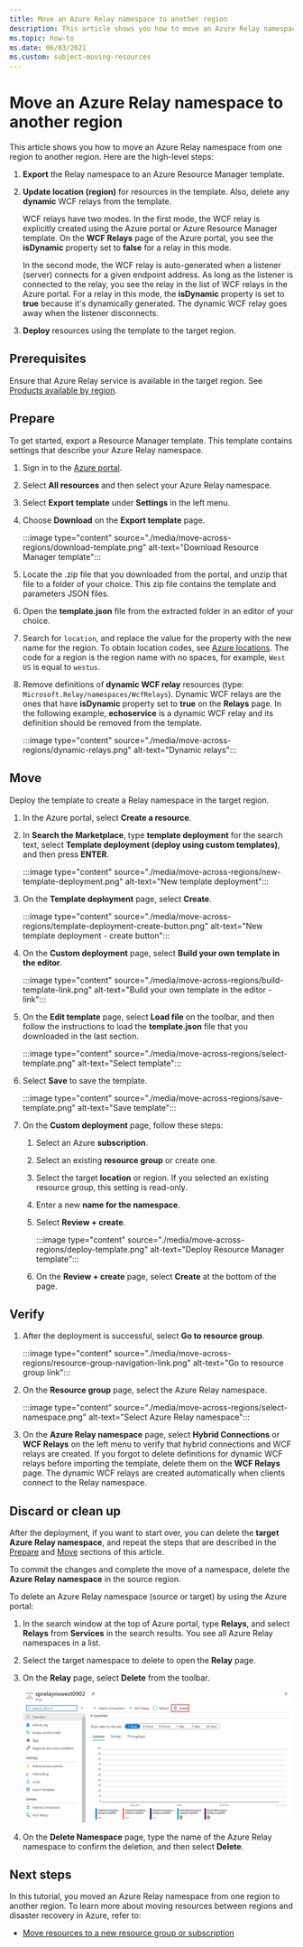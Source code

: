 ```yaml
---
title: Move an Azure Relay namespace to another region
description: This article shows you how to move an Azure Relay namespace from the current region to another region. 
ms.topic: how-to
ms.date: 06/03/2021
ms.custom: subject-moving-resources
---
```


# Move an Azure Relay namespace to another region
This article shows you how to move an Azure Relay namespace from one region to another region. Here are the high-level steps:

1. **Export** the Relay namespace to an Azure Resource Manager template.
1. **Update location (region)** for resources in the template. Also, delete any **dynamic** WCF relays from the template. 

    WCF relays have two modes. In the first mode, the WCF relay is  explicitly created using the Azure portal or Azure Resource Manager template. On the **WCF Relays** page of the Azure portal, you see the **isDynamic** property set to **false** for a relay in this mode. 

    In the second mode, the WCF relay is auto-generated when a listener (server) connects for a given endpoint address. As long as the listener is connected to the relay, you see the relay in the list of WCF relays in the Azure portal. For a relay in this mode, the **isDynamic** property is set to **true** because it's dynamically generated. The dynamic WCF relay goes away when the listener disconnects. 
1. **Deploy** resources using the template to the target region.

## Prerequisites
Ensure that Azure Relay service is available in the target region. See [Products available by region](https://azure.microsoft.com/global-infrastructure/services/?products=service-bus&regions=all). 
 
## Prepare
To get started, export a Resource Manager template. This template contains settings that describe your Azure Relay namespace.

1. Sign in to the [Azure portal](https://portal.azure.com).
2. Select **All resources** and then select your Azure Relay namespace.
3. Select **Export template** under **Settings** in the left menu.
4. Choose **Download** on the **Export template** page.

    :::image type="content" source="./media/move-across-regions/download-template.png" alt-text="Download Resource Manager template":::
5. Locate the .zip file that you downloaded from the portal, and unzip that file to a folder of your choice. This zip file contains the template and parameters JSON files. 
1. Open the **template.json** file from the extracted folder in an editor of your choice.
1. Search for `location`, and replace the value for the property with the new name for the region. To obtain location codes, see [Azure locations](https://azure.microsoft.com/global-infrastructure/locations/). The code for a region is the region name with no spaces, for example, `West US` is equal to `westus`.
1. Remove definitions of **dynamic WCF relay** resources (type: `Microsoft.Relay/namespaces/WcfRelays`). Dynamic WCF relays are the ones that have **isDynamic** property set to **true** on the **Relays** page. In the following example, **echoservice** is a dynamic WCF relay and its definition should be removed from the template. 

    :::image type="content" source="./media/move-across-regions/dynamic-relays.png" alt-text="Dynamic relays":::

## Move
Deploy the template to create a Relay namespace in the target region. 

1. In the Azure portal, select **Create a resource**.
2. In **Search the Marketplace**, type **template deployment** for the search text, select **Template deployment (deploy using custom templates)**, and then press **ENTER**.

    :::image type="content" source="./media/move-across-regions/new-template-deployment.png" alt-text="New template deployment":::    
1. On the **Template deployment** page, select **Create**.

    :::image type="content" source="./media/move-across-regions/template-deployment-create-button.png" alt-text="New template deployment - create button":::        
1. On the **Custom deployment** page, select **Build your own template in the editor**.

    :::image type="content" source="./media/move-across-regions/build-template-link.png" alt-text="Build your own template in the editor - link":::            
1. On the **Edit template** page, select **Load file** on the toolbar, and then follow the instructions to load the **template.json** file that you downloaded in the last section.

    :::image type="content" source="./media/move-across-regions/select-template.png" alt-text="Select template":::                
1. Select **Save** to save the template. 

    :::image type="content" source="./media/move-across-regions/save-template.png" alt-text="Save template":::                    
1. On the **Custom deployment** page, follow these steps: 
    1. Select an Azure **subscription**. 
    2. Select an existing **resource group** or create one. 
    3. Select the target **location** or region. If you selected an existing resource group, this setting is read-only. 
    4. Enter a new **name for the namespace**.
    1. Select **Review + create**. 

        :::image type="content" source="./media/move-across-regions/deploy-template.png" alt-text="Deploy Resource Manager template":::
    1. On the **Review + create** page, select **Create** at the bottom of the page. 
    
## Verify
1. After the deployment is successful, select **Go to resource group**.

    :::image type="content" source="./media/move-across-regions/resource-group-navigation-link.png" alt-text="Go to resource group link":::    
1. On the **Resource group** page, select the Azure Relay namespace. 

    :::image type="content" source="./media/move-across-regions/select-namespace.png" alt-text="Select Azure Relay namespace":::    
1. On the **Azure Relay namespace** page, select **Hybrid Connections** or **WCF Relays** on the left menu to verify that hybrid connections and WCF relays are created. If you forgot to delete definitions for dynamic WCF relays before importing the template, delete them on the **WCF Relays** page. The dynamic WCF relays are created automatically when clients connect to the Relay namespace. 

## Discard or clean up
After the deployment, if you want to start over, you can delete the **target Azure Relay namespace**, and repeat the steps that are described in the [Prepare](#prepare) and [Move](#move) sections of this article.

To commit the changes and complete the move of a namespace, delete the **Azure Relay namespace** in the source region. 

To delete an Azure Relay namespace (source or target) by using the Azure portal:

1. In the search window at the top of Azure portal, type **Relays**, and select **Relays** from **Services** in the search results. You see all Azure Relay namespaces in a list.
2. Select the target namespace to delete to open the **Relay** page. 
1. On the **Relay** page, select **Delete** from the toolbar. 

    ![Delete namespace - button](./media/move-across-regions/delete-namespace-button.png)
3. On the **Delete Namespace** page, type the name of the Azure Relay namespace to confirm the deletion, and then select **Delete**. 

## Next steps
In this tutorial, you moved an Azure Relay namespace from one region to another region. To learn more about moving resources between regions and disaster recovery in Azure, refer to:

- [Move resources to a new resource group or subscription](../azure-resource-manager/management/move-resource-group-and-subscription.md)
